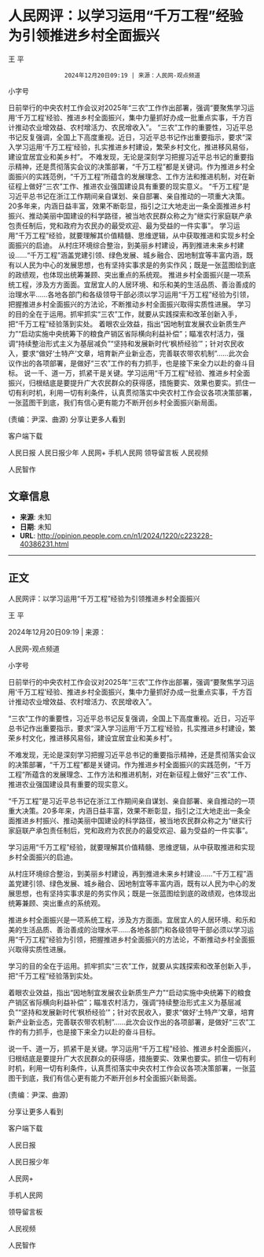 # 人民网评：以学习运用“千万工程”经验为引领推进乡村全面振兴

王 平


					2024年12月20日09:19 | 来源：人民网-观点频道


小字号





日前举行的中央农村工作会议对2025年“三农”工作作出部署，强调“要聚焦学习运用‘千万工程’经验、推进乡村全面振兴，集中力量抓好办成一批重点实事，千方百计推动农业增效益、农村增活力、农民增收入”。
“三农”工作的重要性，习近平总书记反复强调，全国上下高度重视。近日，习近平总书记作出重要指示，要求“深入学习运用‘千万工程’经验，扎实推进乡村建设，繁荣乡村文化，推进移风易俗，建设宜居宜业和美乡村”。
不难发现，无论是深刻学习把握习近平总书记的重要指示精神，还是贯彻落实会议的决策部署，“千万工程”都是关键词。作为推进乡村全面振兴的实践范例，“千万工程”所蕴含的发展理念、工作方法和推进机制，对在新征程上做好“三农”工作、推进农业强国建设具有重要的现实意义。
“千万工程”是习近平总书记在浙江工作期间亲自谋划、亲自部署、亲自推动的一项重大决策。20多年来，内涵日益丰富，效果不断彰显，指引之江大地走出一条全面推进乡村振兴、推动美丽中国建设的科学路径，被当地农民群众称之为“继实行家庭联产承包责任制后，党和政府为农民办的最受欢迎、最为受益的一件实事”。
学习运用“千万工程”经验，就要理解其价值精髓、思维逻辑，从中获取推进和实现乡村全面振兴的启迪。
从村庄环境综合整治，到美丽乡村建设，再到推进未来乡村建设……“千万工程”涵盖党建引领、绿色发展、城乡融合、因地制宜等丰富内涵，既有以人民为中心的发展思想，也有坚持实事求是的务实作风；既是一张蓝图绘到底的政绩观，也体现出统筹兼顾、突出重点的系统观。
推进乡村全面振兴是一项系统工程，涉及方方面面。宜居宜人的人居环境、和乐和美的生活品质、善治善成的治理水平……各地各部门和各级领导干部必须以学习运用“千万工程”经验为引领，把握推进乡村全面振兴的方法论，不断推动乡村全面振兴取得实质性进展。
学习的目的全在于运用。抓牢抓实“三农”工作，就要从实践探索和改革创新入手，把“千万工程”经验落到实处。
着眼农业效益，指出“因地制宜发展农业新质生产力”“启动实施中央统筹下的粮食产销区省际横向利益补偿”；瞄准农村活力，强调“持续整治形式主义为基层减负”“坚持和发展新时代‘枫桥经验’”；针对农民收入，要求“做好‘土特产’文章，培育新产业新业态，完善联农带农机制”……此次会议作出的各项部署，是做好“三农”工作的有力抓手，也是接下来全力以赴的奋斗目标。
说一千、道一万，抓紧干是关键。学习运用“千万工程”经验、推进乡村全面振兴，归根结底是要提升广大农民群众的获得感，措施要实、效果也要实。抓住一切有利时机，利用一切有利条件，认真贯彻落实中央农村工作会议各项决策部署，一张蓝图干到底，我们有信心更有能力不断开创乡村全面振兴新局面。

(责编：尹深、曲源)
分享让更多人看到  


客户端下载

人民日报
人民日报少年
人民网+
手机人民网
领导留言板
人民视频

人民智作

## 文章信息

- **来源**: 未知
- **日期**: 未知
- **URL**: http://opinion.people.com.cn/n1/2024/1220/c223228-40386231.html

---

## 正文

人民网评：以学习运用“千万工程”经验为引领推进乡村全面振兴

王 平

2024年12月20日09:19 | 来源：

人民网-观点频道

小字号

日前举行的中央农村工作会议对2025年“三农”工作作出部署，强调“要聚焦学习运用‘千万工程’经验、推进乡村全面振兴，集中力量抓好办成一批重点实事，千方百计推动农业增效益、农村增活力、农民增收入”。

“三农”工作的重要性，习近平总书记反复强调，全国上下高度重视。近日，习近平总书记作出重要指示，要求“深入学习运用‘千万工程’经验，扎实推进乡村建设，繁荣乡村文化，推进移风易俗，建设宜居宜业和美乡村”。

不难发现，无论是深刻学习把握习近平总书记的重要指示精神，还是贯彻落实会议的决策部署，“千万工程”都是关键词。作为推进乡村全面振兴的实践范例，“千万工程”所蕴含的发展理念、工作方法和推进机制，对在新征程上做好“三农”工作、推进农业强国建设具有重要的现实意义。

“千万工程”是习近平总书记在浙江工作期间亲自谋划、亲自部署、亲自推动的一项重大决策。20多年来，内涵日益丰富，效果不断彰显，指引之江大地走出一条全面推进乡村振兴、推动美丽中国建设的科学路径，被当地农民群众称之为“继实行家庭联产承包责任制后，党和政府为农民办的最受欢迎、最为受益的一件实事”。

学习运用“千万工程”经验，就要理解其价值精髓、思维逻辑，从中获取推进和实现乡村全面振兴的启迪。

从村庄环境综合整治，到美丽乡村建设，再到推进未来乡村建设……“千万工程”涵盖党建引领、绿色发展、城乡融合、因地制宜等丰富内涵，既有以人民为中心的发展思想，也有坚持实事求是的务实作风；既是一张蓝图绘到底的政绩观，也体现出统筹兼顾、突出重点的系统观。

推进乡村全面振兴是一项系统工程，涉及方方面面。宜居宜人的人居环境、和乐和美的生活品质、善治善成的治理水平……各地各部门和各级领导干部必须以学习运用“千万工程”经验为引领，把握推进乡村全面振兴的方法论，不断推动乡村全面振兴取得实质性进展。

学习的目的全在于运用。抓牢抓实“三农”工作，就要从实践探索和改革创新入手，把“千万工程”经验落到实处。

着眼农业效益，指出“因地制宜发展农业新质生产力”“启动实施中央统筹下的粮食产销区省际横向利益补偿”；瞄准农村活力，强调“持续整治形式主义为基层减负”“坚持和发展新时代‘枫桥经验’”；针对农民收入，要求“做好‘土特产’文章，培育新产业新业态，完善联农带农机制”……此次会议作出的各项部署，是做好“三农”工作的有力抓手，也是接下来全力以赴的奋斗目标。

说一千、道一万，抓紧干是关键。学习运用“千万工程”经验、推进乡村全面振兴，归根结底是要提升广大农民群众的获得感，措施要实、效果也要实。抓住一切有利时机，利用一切有利条件，认真贯彻落实中央农村工作会议各项决策部署，一张蓝图干到底，我们有信心更有能力不断开创乡村全面振兴新局面。

(责编：尹深、曲源)

分享让更多人看到

客户端下载

人民日报

人民日报少年

人民网+

手机人民网

领导留言板

人民视频

人民智作

